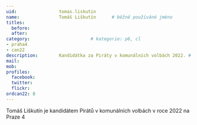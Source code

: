 ```yaml
---
uid:                tomas.liskutin
name:               Tomáš Liškutín  	# běžně používáné jméno
titles:
  before: 
  after:
category:                       # kategorie: p6, cl
- praha4
- can22
description:        Kandidátka za Piráty v komunálních volbách 2022. # kratký popis, max 160 znaků
mail: 
mob: 			
profiles:
  facebook:
  twitter: 
  flickr: 
ordcan22: 8
---
```


Tomáš Liškutín je kandidátem Pirátů v komunálních volbách v roce 2022 na Praze 4

